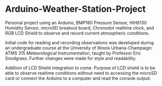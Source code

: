 # Arduino-Weather-Station-Project

Personal project using an Arduino, BMP180 Pressure Sensor, HIH6130 Humidity Sensor, microSD breakout board, Chronodot realtime clock, and RGB LCD Shield to observe and record current atmospheric conditions.

Initial code for reading and recording observations was developed during an undergraduate course at the University of Illinois Urbana-Champaign: ATMS 315 Meteorological Instrumentation, taught by Professor Eric Snodgrass. Further changes were made for style and readability.

Addition of LCD Shield integration to come. Purpose of LCD shield is to be able to observe realtime conditions without need to accessing the microSD card or connect the Arduino to a computer and read the console output.
